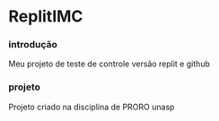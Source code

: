 # ReplitIMC

### introdução
Meu projeto de teste de controle versão replit e github 

### projeto
Projeto criado na disciplina de PRORO unasp 